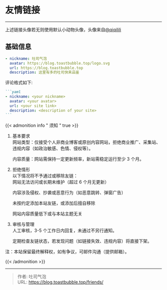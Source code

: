 # 友情链接


<!-- The `friends.yml` file placed in the `yourProject/data/` directory will be loaded automatically here. -->

---

<!-- You can define additional content below for this page. -->

上述链接头像若无则使用默认小动物头像，头像来自[@qiqilili](https://www.iconfont.cn/collections/detail?spm=a313x.home_2025.i1.dfa9d9a29.58a33a81uxEOcg&cid=51002)


## 基础信息

```yml
- nickname: 吐司气泡
  avatar: https://blog.toastbubble.top/logo.svg
  url: https://blog.toastbubble.top
  description: 这里有多的吐司快来品鉴
```

评论格式如下:

````markdown
```yaml
- nickname: <your nickname>
  avatar: <your avatar>
  url: <your site link>
  description: <description of your site>
```
````

{{< admonition info " 须知 " true >}}

1. 基本要求  
   网站类型：仅接受个人非商业博客或原创内容网站，拒绝商业推广、采集站、违规内容（如政治敏感、色情、侵权等）。
   
   内容质量：网站需保持一定更新频率，新站需稳定运行至少 3 个月。

2. 拒绝情形  
   以下情况将不予通过或移除友链：  
   网站无法访问或长期未维护（超过 6 个月无更新）
   
   内容涉及侵权、抄袭或恶意行为（如恶意跳转、弹窗广告）
   
   未按约定添加本站友链，或添加后擅自移除
   
   网站内容质量低下或与本站主题无关

3. 审核与管理  
   人工审核，3-5 个工作日内回复，未通过不另行通知。
   
   定期检查友链状态，若发现问题（如链接失效、违规内容）将直接下架。

注：本站保留最终解释权，如有争议，可邮件沟通（提供邮箱）。

{{< /admonition >}}


---

> 作者: 吐司气泡  
> URL: https://blog.toastbubble.top/friends/  

